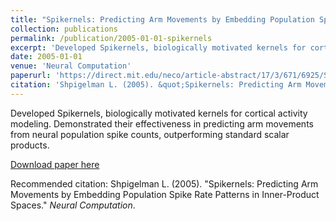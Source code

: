 ```yaml
---
title: "Spikernels: Predicting Arm Movements by Embedding Population Spike Rate Patterns in Inner-Product Spaces"
collection: publications
permalink: /publication/2005-01-01-spikernels
excerpt: 'Developed Spikernels, biologically motivated kernels for cortical activity modeling. Demonstrated their effectiveness in predicting arm movements from neural population spike counts, outperforming standard scalar products.'
date: 2005-01-01
venue: 'Neural Computation'
paperurl: 'https://direct.mit.edu/neco/article-abstract/17/3/671/6925/Spikernels-Predicting-Arm-Movements-by-Embedding?redirectedFrom=fulltext'
citation: 'Shpigelman L. (2005). &quot;Spikernels: Predicting Arm Movements by Embedding Population Spike Rate Patterns in Inner-Product Spaces.&quot; <i>Neural Computation</i>.'
---
```

Developed Spikernels, biologically motivated kernels for cortical activity modeling. Demonstrated their effectiveness in predicting arm movements from neural population spike counts, outperforming standard scalar products.

[Download paper here](https://direct.mit.edu/neco/article-abstract/17/3/671/6925/Spikernels-Predicting-Arm-Movements-by-Embedding?redirectedFrom=fulltext)

Recommended citation: Shpigelman L. (2005). "Spikernels: Predicting Arm Movements by Embedding Population Spike Rate Patterns in Inner-Product Spaces." <i>Neural Computation</i>.